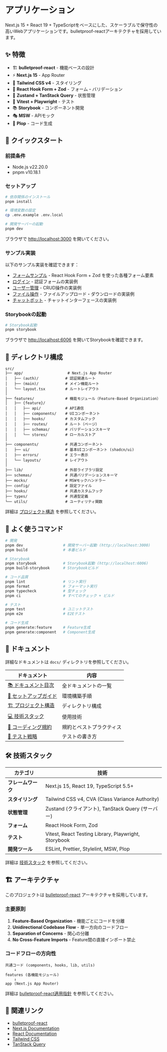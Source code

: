 # アプリケーション

Next.js 15 + React 19 + TypeScriptをベースにした、スケーラブルで保守性の高いWebアプリケーションです。bulletproof-reactアーキテクチャを採用しています。

## ✨ 特徴

- 🏗️ **bulletproof-react** - 機能ベースの設計
- ⚡ **Next.js 15** - App Router
- 🎨 **Tailwind CSS v4** - スタイリング
- 📝 **React Hook Form + Zod** - フォーム・バリデーション
- 🔄 **Zustand + TanStack Query** - 状態管理
- 🧪 **Vitest + Playwright** - テスト
- 📚 **Storybook** - コンポーネント開発
- 🎭 **MSW** - APIモック
- 🔧 **Plop** - コード生成

## 🚀 クイックスタート

### 前提条件

- Node.js v22.20.0
- pnpm v10.18.1

### セットアップ

```bash
# 依存関係のインストール
pnpm install

# 環境変数の設定
cp .env.example .env.local

# 開発サーバーの起動
pnpm dev
```

ブラウザで [http://localhost:3000](http://localhost:3000) を開いてください。

### サンプル実装

以下のサンプル実装を確認できます：

- [フォームサンプル](http://localhost:3000/sample-form) - React Hook Form + Zod を使った各種フォーム要素
- [ログイン](http://localhost:3000/sample-login) - 認証フォームの実装例
- [ユーザー管理](http://localhost:3000/sample-users) - CRUD操作の実装例
- [ファイル操作](http://localhost:3000/sample-file) - ファイルアップロード・ダウンロードの実装例
- [チャットボット](http://localhost:3000/sample-chat) - チャットインターフェースの実装例

### Storybookの起動

```bash
# Storybook起動
pnpm storybook
```

ブラウザで [http://localhost:6006](http://localhost:6006) を開いてStorybookを確認できます。

## 📁 ディレクトリ構成

```text
src/
├── app/                    # Next.js App Router
│   ├── (auth)/            # 認証関連ルート
│   ├── (main)/            # メイン機能ルート
│   └── layout.tsx         # ルートレイアウト
│
├── features/              # 機能モジュール（Feature-Based Organization）
│   ├── {feature}/
│   │   ├── api/           # API通信
│   │   ├── components/    # UIコンポーネント
│   │   ├── hooks/         # カスタムフック
│   │   ├── routes/        # ルート（ページ）
│   │   ├── schemas/       # バリデーションスキーマ
│   │   └── stores/        # ローカルストア
│
├── components/            # 共通コンポーネント
│   ├── ui/                # 基本UIコンポーネント (shadcn/ui)
│   ├── errors/            # エラー表示
│   └── layouts/           # レイアウト
│
├── lib/                   # 外部ライブラリ設定
├── schemas/               # 共通バリデーションスキーマ
├── mocks/                 # MSWモックハンドラー
├── config/                # 設定ファイル
├── hooks/                 # 共通カスタムフック
├── types/                 # 共通型定義
└── utils/                 # ユーティリティ関数
```

詳細は [プロジェクト構造](./docs/02-architecture/01-project-structure.md) を参照してください。

## 📜 よく使うコマンド

```bash
# 開発
pnpm dev                  # 開発サーバー起動 (http://localhost:3000)
pnpm build                # 本番ビルド

# Storybook
pnpm storybook            # Storybook起動 (http://localhost:6006)
pnpm build-storybook      # Storybookビルド

# コード品質
pnpm lint                 # リント実行
pnpm format               # フォーマット実行
pnpm typecheck            # 型チェック
pnpm ci                   # すべてのチェック + ビルド

# テスト
pnpm test                 # ユニットテスト
pnpm e2e                  # E2Eテスト

# コード生成
pnpm generate:feature     # Feature生成
pnpm generate:component   # Component生成
```

## 📖 ドキュメント

詳細なドキュメントは `docs/` ディレクトリを参照してください。

| ドキュメント | 内容 |
|------------|------|
| [📚 ドキュメント目次](./docs/README.md) | 全ドキュメントの一覧 |
| [🚀 セットアップガイド](./docs/01-getting-started/01-setup.md) | 環境構築手順 |
| [🏗️ プロジェクト構造](./docs/02-architecture/01-project-structure.md) | ディレクトリ構成 |
| [💻 技術スタック](./docs/03-core-concepts/01-tech-stack.md) | 使用技術 |
| [📝 コーディング規約](./docs/04-development/01-coding-standards/) | 規約とベストプラクティス |
| [🧪 テスト戦略](./docs/05-testing/01-testing-strategy.md) | テストの書き方 |

## 🛠️ 技術スタック

| カテゴリ | 技術 |
|---------|------|
| **フレームワーク** | Next.js 15, React 19, TypeScript 5.5+ |
| **スタイリング** | Tailwind CSS v4, CVA (Class Variance Authority) |
| **状態管理** | Zustand (クライアント), TanStack Query (サーバー) |
| **フォーム** | React Hook Form, Zod |
| **テスト** | Vitest, React Testing Library, Playwright, Storybook |
| **開発ツール** | ESLint, Prettier, Stylelint, MSW, Plop |

詳細は [技術スタック](./docs/03-core-concepts/01-tech-stack.md) を参照してください。

## 🏗️ アーキテクチャ

このプロジェクトは [bulletproof-react](https://github.com/alan2207/bulletproof-react) アーキテクチャを採用しています。

### 主要原則

1. **Feature-Based Organization** - 機能ごとにコードを分離
2. **Unidirectional Codebase Flow** - 単一方向のコードフロー
3. **Separation of Concerns** - 関心の分離
4. **No Cross-Feature Imports** - Feature間の直接インポート禁止

### コードフローの方向性

```text
共通コード (components, hooks, lib, utils)
    ↓
features (各機能モジュール)
    ↓
app (Next.js App Router)
```

詳細は [bulletproof-react適用指針](./docs/02-architecture/02-bulletproof-react.md) を参照してください。

## 🔗 関連リンク

- [bulletproof-react](https://github.com/alan2207/bulletproof-react)
- [Next.js Documentation](https://nextjs.org/docs)
- [React Documentation](https://react.dev/)
- [Tailwind CSS](https://tailwindcss.com/)
- [TanStack Query](https://tanstack.com/query/latest)
